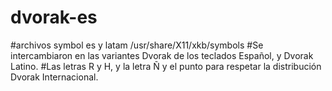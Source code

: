 # dvorak-es
#archivos symbol es y latam  /usr/share/X11/xkb/symbols
#Se intercambiaron en las variantes Dvorak de los teclados Español, y Dvorak Latino.
#Las letras R y H, y la letra Ñ y el punto para respetar la distribución Dvorak Internacional.
